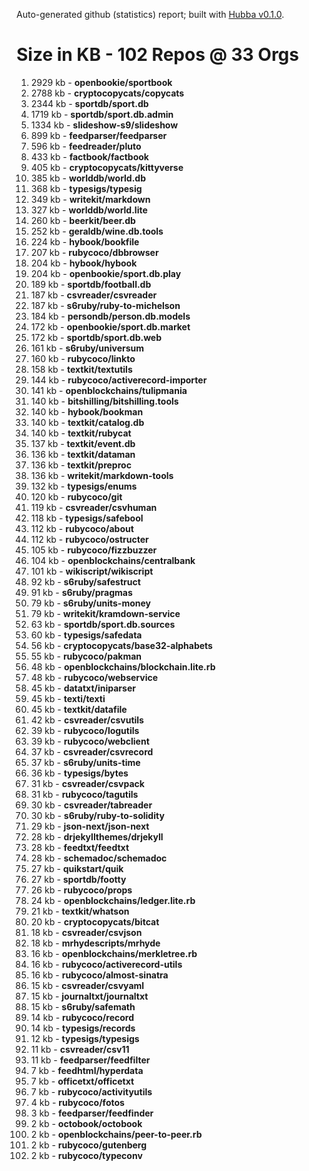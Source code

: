 Auto-generated github (statistics) report;
built with [Hubba v0.1.0](https://github.com/rubycoco/git/tree/master/hubba-reports).


# Size in KB - 102 Repos @ 33 Orgs

1. 2929 kb - **openbookie/sportbook**
2. 2788 kb - **cryptocopycats/copycats**
3. 2344 kb - **sportdb/sport.db**
4. 1719 kb - **sportdb/sport.db.admin**
5. 1334 kb - **slideshow-s9/slideshow**
6. 899 kb - **feedparser/feedparser**
7. 596 kb - **feedreader/pluto**
8. 433 kb - **factbook/factbook**
9. 405 kb - **cryptocopycats/kittyverse**
10. 385 kb - **worlddb/world.db**
11. 368 kb - **typesigs/typesig**
12. 349 kb - **writekit/markdown**
13. 327 kb - **worlddb/world.lite**
14. 260 kb - **beerkit/beer.db**
15. 252 kb - **geraldb/wine.db.tools**
16. 224 kb - **hybook/bookfile**
17. 207 kb - **rubycoco/dbbrowser**
18. 204 kb - **hybook/hybook**
19. 204 kb - **openbookie/sport.db.play**
20. 189 kb - **sportdb/football.db**
21. 187 kb - **csvreader/csvreader**
22. 187 kb - **s6ruby/ruby-to-michelson**
23. 184 kb - **persondb/person.db.models**
24. 172 kb - **openbookie/sport.db.market**
25. 172 kb - **sportdb/sport.db.web**
26. 161 kb - **s6ruby/universum**
27. 160 kb - **rubycoco/linkto**
28. 158 kb - **textkit/textutils**
29. 144 kb - **rubycoco/activerecord-importer**
30. 141 kb - **openblockchains/tulipmania**
31. 140 kb - **bitshilling/bitshilling.tools**
32. 140 kb - **hybook/bookman**
33. 140 kb - **textkit/catalog.db**
34. 140 kb - **textkit/rubycat**
35. 137 kb - **textkit/event.db**
36. 136 kb - **textkit/dataman**
37. 136 kb - **textkit/preproc**
38. 136 kb - **writekit/markdown-tools**
39. 132 kb - **typesigs/enums**
40. 120 kb - **rubycoco/git**
41. 119 kb - **csvreader/csvhuman**
42. 118 kb - **typesigs/safebool**
43. 112 kb - **rubycoco/about**
44. 112 kb - **rubycoco/ostructer**
45. 105 kb - **rubycoco/fizzbuzzer**
46. 104 kb - **openblockchains/centralbank**
47. 101 kb - **wikiscript/wikiscript**
48. 92 kb - **s6ruby/safestruct**
49. 91 kb - **s6ruby/pragmas**
50. 79 kb - **s6ruby/units-money**
51. 79 kb - **writekit/kramdown-service**
52. 63 kb - **sportdb/sport.db.sources**
53. 60 kb - **typesigs/safedata**
54. 56 kb - **cryptocopycats/base32-alphabets**
55. 55 kb - **rubycoco/pakman**
56. 48 kb - **openblockchains/blockchain.lite.rb**
57. 48 kb - **rubycoco/webservice**
58. 45 kb - **datatxt/iniparser**
59. 45 kb - **texti/texti**
60. 45 kb - **textkit/datafile**
61. 42 kb - **csvreader/csvutils**
62. 39 kb - **rubycoco/logutils**
63. 39 kb - **rubycoco/webclient**
64. 37 kb - **csvreader/csvrecord**
65. 37 kb - **s6ruby/units-time**
66. 36 kb - **typesigs/bytes**
67. 31 kb - **csvreader/csvpack**
68. 31 kb - **rubycoco/tagutils**
69. 30 kb - **csvreader/tabreader**
70. 30 kb - **s6ruby/ruby-to-solidity**
71. 29 kb - **json-next/json-next**
72. 28 kb - **drjekyllthemes/drjekyll**
73. 28 kb - **feedtxt/feedtxt**
74. 28 kb - **schemadoc/schemadoc**
75. 27 kb - **quikstart/quik**
76. 27 kb - **sportdb/footty**
77. 26 kb - **rubycoco/props**
78. 24 kb - **openblockchains/ledger.lite.rb**
79. 21 kb - **textkit/whatson**
80. 20 kb - **cryptocopycats/bitcat**
81. 18 kb - **csvreader/csvjson**
82. 18 kb - **mrhydescripts/mrhyde**
83. 16 kb - **openblockchains/merkletree.rb**
84. 16 kb - **rubycoco/activerecord-utils**
85. 16 kb - **rubycoco/almost-sinatra**
86. 15 kb - **csvreader/csvyaml**
87. 15 kb - **journaltxt/journaltxt**
88. 15 kb - **s6ruby/safemath**
89. 14 kb - **rubycoco/record**
90. 14 kb - **typesigs/records**
91. 12 kb - **typesigs/typesigs**
92. 11 kb - **csvreader/csv11**
93. 11 kb - **feedparser/feedfilter**
94. 7 kb - **feedhtml/hyperdata**
95. 7 kb - **officetxt/officetxt**
96. 7 kb - **rubycoco/activityutils**
97. 4 kb - **rubycoco/fotos**
98. 3 kb - **feedparser/feedfinder**
99. 2 kb - **octobook/octobook**
100. 2 kb - **openblockchains/peer-to-peer.rb**
101. 2 kb - **rubycoco/gutenberg**
102. 2 kb - **rubycoco/typeconv**
<!-- break -->


